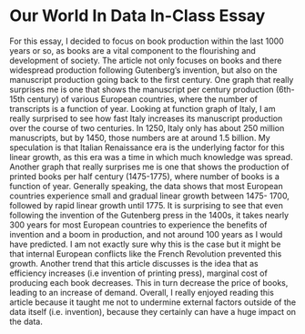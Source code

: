 # Our World In Data In-Class Essay

For this essay, I decided to focus on book production within the last 1000 years or so, as books are a vital component to the flourishing and development of society. The article not only focuses on books and there widespread production following Gutenberg’s invention, but also on the manuscript production going back to the first century. One graph that really surprises me is one that shows the manuscript per century production (6th-15th century) of various European countries, where the number of transcripts is a function of year. Looking at function graph of Italy, I am really surprised to see how fast Italy increases its manuscript production over the course of two centuries. In 1250, Italy only has about 250 million manuscripts, but by 1450, those numbers are at around 1.5 billion. My speculation is that Italian Renaissance era is the underlying factor for this linear growth, as this era was a time in which much knowledge was spread. Another graph that really surprises me is one that shows the production of printed books per half century (1475-1775), where number of books is a function of year. Generally speaking, the data shows that most European countries experience small and gradual linear growth between 1475- 1700, followed by rapid linear growth until 1775. It is surprising to see that even following the invention of the Gutenberg press in the 1400s, it takes nearly 300 years for most European countries to experience the benefits of invention and a boom in production, and not around 100 years as I would have predicted. I am not exactly sure why this is the case but it might be that internal European conflicts like the French Revolution prevented this growth. Another trend that this article discusses is the idea that as efficiency increases (i.e invention of printing press), marginal cost of producing each book decreases. This in turn decrease the price of books, leading to an increase of demand. Overall, I really enjoyed reading this article because it taught me not to undermine external factors outside of the data itself (i.e. invention), because they certainly can have a huge impact on the data. 
